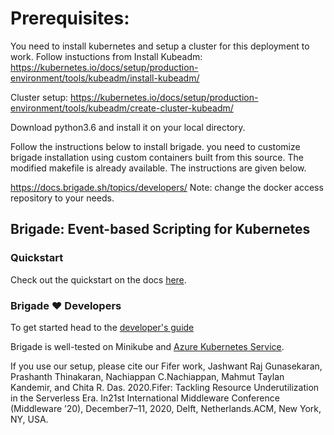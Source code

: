 # Prerequisites:

You need to install kubernetes and setup a cluster for this deployment to work. Follow instuctions from 
Install Kubeadm: https://kubernetes.io/docs/setup/production-environment/tools/kubeadm/install-kubeadm/

Cluster setup: https://kubernetes.io/docs/setup/production-environment/tools/kubeadm/create-cluster-kubeadm/

Download python3.6 and install it on your local directory.

Follow the instructions below to install brigade. you need to customize brigade installation using custom containers built from this source. The modified makefile is already available. The instructions are given below. 

https://docs.brigade.sh/topics/developers/
Note: change the docker access repository to your needs. 

## Brigade: Event-based Scripting for Kubernetes

### Quickstart

Check out the quickstart on the docs [here](https://docs.brigade.sh/intro/quickstart/).

### Brigade :heart: Developers

To get started head to the [developer's guide](https://docs.brigade.sh/topics/developers/)

Brigade is well-tested on Minikube and [Azure Kubernetes Service](https://docs.microsoft.com/en-us/azure/aks/).


If you use our setup, please cite our Fifer work, Jashwant Raj Gunasekaran, Prashanth Thinakaran, Nachiappan C.Nachiappan, Mahmut Taylan Kandemir, and Chita R. Das. 2020.Fifer: Tackling Resource Underutilization in the Serverless Era. In21st International Middleware Conference (Middleware ’20), December7–11, 2020, Delft, Netherlands.ACM, New York, NY, USA.
